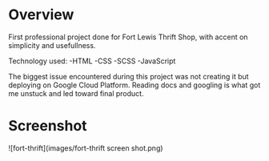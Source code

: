 # Overview

First professional project done for Fort Lewis Thrift Shop, with accent on simplicity and usefullness.

Technology used:
-HTML
-CSS
-SCSS
-JavaScript

The biggest issue encountered during this project was not creating it but deploying on Google Cloud Platform.
Reading docs and googling is what got me unstuck and led toward final product.

# Screenshot
![fort-thrift](images/fort-thrift screen shot.png)

